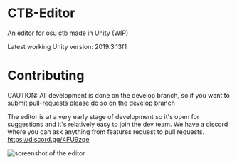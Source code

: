 # CTB-Editor
An editor for osu ctb made in Unity (WIP)

Latest working Unity version: 2019.3.13f1

# Contributing
CAUTION: All development is done on the develop branch, so if you want to submit pull-requests please do so on the develop branch

The editor is at a very early stage of development so it's open for suggestions and it's relatively easy to join the dev team.
We have a discord where you can ask anything from features request to pull requests.
https://discord.gg/4FU9zqe

![screenshot of the editor](https://i.imgur.com/LPxXyUd.png)
